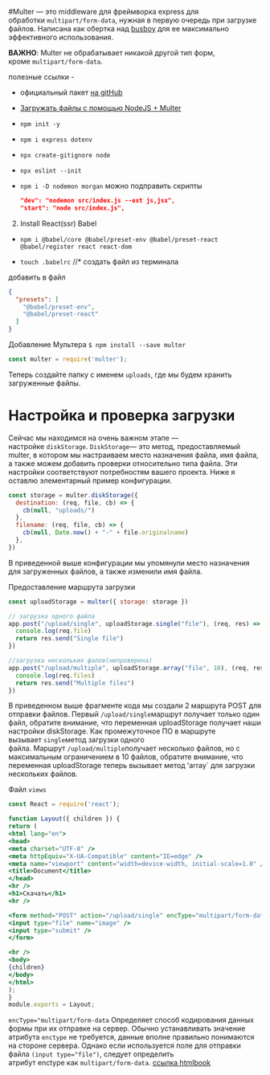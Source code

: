 #Multer — это middleware для фреймворка express для обработки `multipart/form-data`, нужная в первую очередь при загрузке файлов. Написана как обертка над [busboy](https://github.com/mscdex/busboy) для ее максимально эффективного использования.

**ВАЖНО**: Multer не обрабатывает никакой другой тип форм, кроме `multipart/form-data`.

полезные ссылки - 
- официальный пакет [на gitHub](https://github.com/expressjs/multer/blob/master/doc/README-ru.md)
- [Загружать файлы с помощью NodeJS + Multer](https://blog.loginradius.com/engineering/upload-files-with-node-and-multer/)


-  `npm init -y`
- `npm i express dotenv`
- `npx create-gitignore node`
- `npx eslint --init`
- `npm i -D nodemon morgan`
  можно подправить скрипты

  ```json
  "dev": "nodemon src/index.js --ext js,jsx",
  "start": "node src/index.js",
  ```
  
2. Install React(ssr) Babel

- `npm i @babel/core @babel/preset-env @babel/preset-react @babel/register react react-dom`

- `touch .babelrc`   //* создать файл из терминала

добавить в файл 
  ```json
  {
    "presets": [
      "@babel/preset-env",
      "@babel/preset-react"
    ]
  }
  ```

 Добавление Мультера
`$ npm install --save multer`

```js
const multer = require('multer');
```

Теперь создайте папку с именем `uploads`, где мы будем хранить загруженные файлы.

# Настройка и проверка загрузки

Сейчас мы находимся на очень важном этапе — настройке `diskStorage`. `DiskStorage`— это метод, предоставляемый multer, в котором мы настраиваем место назначения файла, имя файла, а также можем добавить проверки относительно типа файла. Эти настройки соответствуют потребностям вашего проекта. Ниже я оставлю элементарный пример конфигурации.

```js
const storage = multer.diskStorage({
  destination: (req, file, cb) => {
    cb(null, "uploads/")
  },
  filename: (req, file, cb) => {
    cb(null, Date.now() + "-" + file.originalname)
  },
})
```

В приведенной выше конфигурации мы упомянули место назначения для загруженных файлов, а также изменили имя файла.

Предоставление маршрута загрузки

```js
const uploadStorage = multer({ storage: storage })

// загрузка одного файла
app.post("/upload/single", uploadStorage.single("file"), (req, res) => {
  console.log(req.file)
  return res.send("Single file")
})

//загрузка нескольких фалов(непроверена)
app.post("/upload/multiple", uploadStorage.array("file", 10), (req, res) => {
  console.log(req.files)
  return res.send("Multiple files")
})
```

В приведенном выше фрагменте кода мы создали 2 маршрута POST для отправки файлов. Первый `/upload/single`маршрут получает только один файл, обратите внимание, что переменная uploadStorage получает наши настройки diskStorage. Как промежуточное ПО в маршруте вызывает `single`метод загрузки одного файла. Маршрут `/upload/multiple`получает несколько файлов, но с максимальным ограничением в 10 файлов, обратите внимание, что переменная uploadStorage теперь вызывает метод ʻarray` для загрузки нескольких файлов.

Файл `views` 
```jsx
const React = require('react');  

function Layout({ children }) {
return (
<html lang="en">
<head>
<meta charset="UTF-8" />
<meta httpEquiv="X-UA-Compatible" content="IE=edge" />
<meta name="viewport" content="width=device-width, initial-scale=1.0" />
<title>Document</title>
</head>
<hr />
<h1>Скачать</h1>
<hr />

<form method="POST" action="/upload/single" encType="multipart/form-data">
<input type="file" name="image" />
<input type="submit" />
</form>

<hr />
<body>
{children}
</body>
</html>
);
}
module.exports = Layout;
```

`encType="multipart/form-data` 
Определяет способ кодирования данных формы при их отправке на сервер. Обычно устанавливать значение атрибута `enctype` не требуется, данные вполне правильно понимаются на стороне сервера. Однако если используется поле для отправки файла `(input type="file")`, следует определить атрибут enctype как `multipart/form-data`. [ссылка htmlbook](http://htmlbook.ru/html/form/enctype)